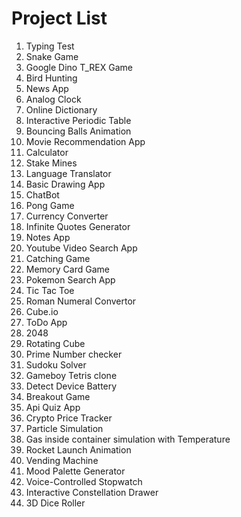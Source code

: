 # Project List

1. Typing Test  
2. Snake Game
3. Google Dino T_REX Game
4. Bird Hunting
5. News App
6. Analog Clock
7. Online Dictionary
8. Interactive Periodic Table
9. Bouncing Balls Animation
10. Movie Recommendation App
11. Calculator
12. Stake Mines
13. Language Translator
14. Basic Drawing App
15. ChatBot
16. Pong Game
17. Currency Converter
18. Infinite Quotes Generator
19. Notes App
20. Youtube Video Search App
21. Catching Game
22. Memory Card Game
23. Pokemon Search App
24. Tic Tac Toe
25. Roman Numeral Convertor
26. Cube.io
27. ToDo App
28. 2048
29. Rotating Cube
30. Prime Number checker
31. Sudoku Solver
32. Gameboy Tetris clone
33. Detect Device Battery
34. Breakout Game
35. Api Quiz App
36. Crypto Price Tracker
37. Particle Simulation
38. Gas inside container simulation with Temperature
39. Rocket Launch Animation
40. Vending Machine
41. Mood Palette Generator
42. Voice-Controlled Stopwatch
43. Interactive Constellation Drawer
44. 3D Dice Roller

    
    


